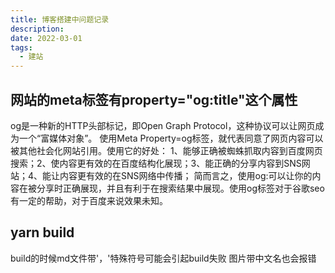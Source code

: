 ```yaml
---
title: 博客搭建中问题记录
description: 
date: 2022-03-01
tags:
  - 建站
---
```

## 网站的meta标签有property="og:title"这个属性
og是一种新的HTTP头部标记，即Open Graph Protocol，这种协议可以让网页成为一个“富媒体对象”。
使用Meta Property=og标签，就代表同意了网页内容可以被其他社会化网站引用。使用它的好处：
1、能够正确被蜘蛛抓取内容到百度网页搜索；2、使内容更有效的在百度结构化展现；3、能正确的分享内容到SNS网站；4、能让内容更有效的在SNS网络中传播；
简而言之，使用og:可以让你的内容在被分享时正确展现，并且有利于在搜索结果中展现。使用og标签对于谷歌seo有一定的帮助，对于百度来说效果未知。

## yarn build
build的时候md文件带'，'特殊符号可能会引起build失败
图片带中文名也会报错
